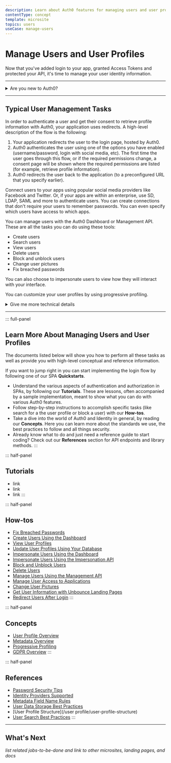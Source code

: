 ```yaml
---
description: Learn about Auth0 features for managing users and user profiles and get links to all the related documents.
contentType: concept
template: microsite
topics: users
useCase: manage-users
---
```

# Manage Users and User Profiles

Now that you've added login to your app, granted Access Tokens and protected your API, it's time to manage your user identity information. 

*****
<details>
   <summary>
     Are you new to Auth0?
   </summary>
   * [Auth0 Overview](/getting-started/overview)
   * [Basic Terminology](/getting-started/the-basics)
   * [Supported Identity Providers](connections/identity-providers-supported)
</details>

*****
## Typical User Management Tasks

In order to authenticate a user and get their consent to retrieve profile information with Auth0, your application uses redirects. A high-level description of the flow is the following:

1. Your application redirects the user to the login page, hosted by Auth0.
2. Auth0 authenticates the user using one of the options you have enabled (username/password, login with social media, etc). The first time the user goes through this flow, or if the required permissions change, a consent page will be shown where the required permissions are listed (for example, retrieve profile information).
3. Auth0 redirects the user back to the application (to a preconfigured URL that you specify earlier).

Connect users to your apps using popular social media providers like Facebook and Twitter. Or, if your apps are within an enterprise, use SD, LDAP, SAML and more to authenticate users. You can create connections that don't require your users to remember passwords. You can even specify which users have access to which apps. 

You can manage users with the Auth0 Dashboard or Management API. These are all the tasks you can do using these tools:
   * Create users
   * Search users
   * View users
   * Delete users
   * Block and unblock users
   * Change user pictures
   * Fix breached passwords

You can also choose to impersonate users to view how they will interact with your interface.

You can customize your user profiles by using progressive profiling.

<details>
  <summary>
    Give me more technical details
  </summary>
  *Technical details here - TBD*
</details>

*****
::: full-panel
## Learn More About Managing Users and User Profiles

The documents listed below will show you how to perform all these tasks as well as provide you with high-level conceptual and reference information. 

If you want to jump right in you can start implementing the login flow by following one of our SPA **Quickstarts**.

* Understand the various aspects of authentication and authorization in SPAs, by following our **Tutorials**. These are lessons, often accompanied by a sample implementation, meant to show what you can do with various Auth0 features.
* Follow step-by-step instructions to accomplish specific tasks (like search for a the user profile or block a user) with our **How-tos**.
* Take a dive into the world of Auth0 and Identity in general, by reading our **Concepts**. Here you can learn more about the standards we use, the best practices to follow and all things security.
* Already know what to do and just need a reference guide to start coding? Check out our **References** section for API endpoints and library methods.
:::

::: half-panel
## Tutorials
* link
* link
* link
:::

::: half-panel
## How-tos
* [Fix Breached Passwords](/anomaly-detection/fix-breached-passwords)
* [Create Users Using the Dashboard](/dashboard/create-users)
* [View User Profiles](/user-profile/view-users)
* [Update User Profiles Using Your Database](/user-profile/update-user-profiles-using-your-database)
* [Impersonate Users Using the Dashboard](/user-profile/impersonate-users-using-the-dashboard)
* [Impersonate Users Using the Impersonation API](/user-profile/impersonate-users-using-the-impersonation-api)
* [Block and Unblock Users](/user-profile/block-and-unblock-users)
* [Delete Users](/user-profile/delete-users)
* [Manage Users Using the Management API](/user-profile/manage-users-using-the-management-api)
* [Manage User Access to Applications](/user-profile/manage-user-access-to-applications)
* [Change User Pictures](/user-profile/change-user-pictures)
* [Get User Information with Unbounce Landing Pages](/users/get-user-information-with-unbounce-landing-pages)
* [Redirect Users After Login](/users/redirect-users-after-login)
:::

::: half-panel
## Concepts
* [User Profile Overview](/user-profile/overview-user-profile)
* [Metadata Overview](/metadata/overview-metadata)
* [Progressive Profiling](/user-profile/progressive-profiling)
* [GDPR Overview](/compliance/overview-gdpr)
:::

::: half-panel
## References
* [Password Security Tips](/anomaly-detection/password-security-tips)
* [Identity Providers Supported](/connections/identity-providers-supported)
* [Metadata Field Name Rules](/metadata/metadata-field-name-rules)
* [User Data Storage Best Practices](/user-profile/user-data-storage-best-practices)
* [User Profile Structure](/user profile/user-profile-structure)
* [User Search Best Practices](/user-profile/user-search-best-practices)
:::
*****
## What's Next

*list related jobs-to-be-done and link to other microsites, landing pages, and docs*

